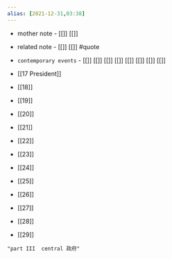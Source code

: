 ```yaml
---
alias: [2021-12-31,03:38]
---
```

- mother note - [[]] [[]]
- related note - [[]] [[]] #quote 
- `contemporary events` - [[]] [[]] [[]] [[]] [[]] [[]] [[]] [[]]

- [[17 President]]
- [[18]]
- [[19]]
- [[20]]
- [[21]]
- [[22]]
- [[23]]
- [[24]]
- [[25]]
- [[26]]
- [[27]]
- [[28]]
- [[29]]

```query 2021-12-31 03:38
"part III  central 政府"
```
